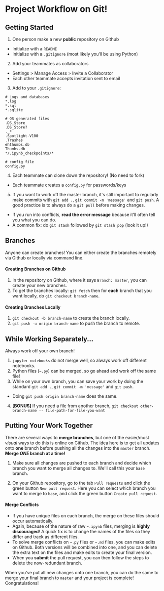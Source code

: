 # Project Workflow on Git!

## Getting Started

1. One person make a new **public** repository on Github
  - Initialize with a `README`
  - Initialize with a `.gitignore` (most likely you'll be using Python)


2. Add your teammates as collaborators
  - Settings > Manage Access > Invite a Collaborator
  - Each other teammate accepts invitation sent to email


3. Add to your `.gitignore`:

```
# Logs and databases
*.log
*.sql
*.sqlite

# OS generated files
.DS_Store
.DS_Store?
._*
.Spotlight-V100
.Trashes
ehthumbs.db
Thumbs.db
*/.ipynb_checkpoints/*

# config file
config.py
```

4. Each teammate can clone down the repository! (No need to fork)
  - Each teammate creates a `config.py` for passwords/keys
  
5. If you want to work off the master branch, it's still important to regularly make commits with `git add .`, `git commit -m 'message'` and `git push`. A good practice is to always do a `git pull` before making changes.
  - If you run into conflicts, **read the error message** because it'll often tell you what you can do.
  - A common fix: do `git stash` followed by `git stash pop` (look it up!)

## Branches

Anyone can create branches! You can either create the branches remotely via Github or locally via command line.

#### Creating Branches on Github
1. In the repository on Github, where it says `Branch: master`, you can create your new branches.
2. To get the branches locally: `git fetch` then for **each** branch that you want locally, do `git checkout branch-name`.

#### Creating Branches Locally
1. `git checkout -b branch-name` to create the branch locally.
2. `git push -u origin branch-name` to push the branch to remote.


## While Working Separately...

Always work off your own branch!
1. `jupyter notebooks` do not merge well, so always work off different notebooks.
2. Python files (`~.py`) can be merged, so go ahead and work off the same file!
3. While on your own branch, you can save your work by doing the standard `git add .`, `git commit -m 'message'` and `git push`.
  - Doing `git push origin branch-name` does the same.
4. **[BONUS]** If you need a file from another branch, `git checkout other-branch-name -- file-path-for-file-you-want`


## Putting Your Work Together

There are several ways to **merge branches**, but one of the easier/most _visual_ ways to do this is online on Github. The idea here is to get all updates onto **one** branch before pushing all the changes into the `master` branch. **Merge *ONE* branch at a time!**

1. Make sure all changes are pushed to each branch and decide which branch you want to merge all changes to. We'll call this your `base` branch.

2. On your Github repository, go to the tab `Pull requests` and click the green button `New pull request`. Here you can select which branch you want to merge to `base`, and click the green button `Create pull request`.

#### Merge Conflicts

- If you have unique files on each branch, the merge on these files should occur automatically.
- Again, because of the nature of raw `~.ipynb` files, merging is **highly discouraged**! A quick fix is to change the names of the files so they differ and track as different files.
- To solve merge conflicts on `~.py` files or `~.md` files, you can make edits on Github. Both versions will be combined into one, and you can delete the extra text on the files and make edits to create your final version.
- When you **submit** the pull request, you can then follow the steps to delete the now-redundant branch.


When you've put all new changes onto one branch, you can do the same to merge your final branch to `master` and your project is complete! Congratulations!
